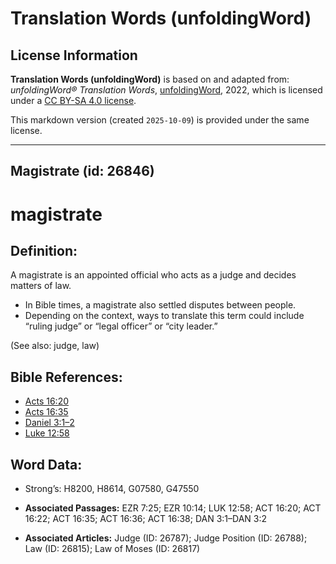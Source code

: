 # Translation Words (unfoldingWord)

## License Information

**Translation Words (unfoldingWord)** is based on and adapted from: _unfoldingWord® Translation Words_, [unfoldingWord](https://unfoldingword.org/utw), 2022, which is licensed under a [CC BY-SA 4.0 license](https://creativecommons.org/licenses/by-sa/4.0/legalcode.en).

This markdown version (created `2025-10-09`) is provided under the same license.



--------------------------------

## Magistrate (id: 26846)

magistrate
==========

Definition:
-----------

A magistrate is an appointed official who acts as a judge and decides matters of law.

* In Bible times, a magistrate also settled disputes between people.
* Depending on the context, ways to translate this term could include “ruling judge” or “legal officer” or “city leader.”

(See also: judge, law)

Bible References:
-----------------

* [Acts 16:20](https://ref.ly/Acts16:20)
* [Acts 16:35](https://ref.ly/Acts16:35)
* [Daniel 3:1–2](https://ref.ly/Dan3:1-Dan3:2)
* [Luke 12:58](https://ref.ly/Luke12:58)

Word Data:
----------

* Strong’s: H8200, H8614, G07580, G47550

* **Associated Passages:** EZR 7:25; EZR 10:14; LUK 12:58; ACT 16:20; ACT 16:22; ACT 16:35; ACT 16:36; ACT 16:38; DAN 3:1–DAN 3:2
* **Associated Articles:** Judge (ID: 26787); Judge Position (ID: 26788); Law (ID: 26815); Law of Moses (ID: 26817)

